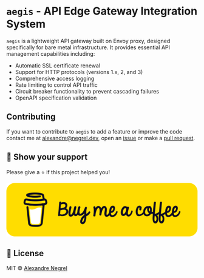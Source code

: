 # `aegis` - API Edge Gateway Integration System

`aegis` is a lightweight API gateway built on Envoy proxy, designed specifically
for bare metal infrastructure. It provides essential API management capabilities
including:

* Automatic SSL certificate renewal
* Support for HTTP protocols (versions 1.x, 2, and 3)
* Comprehensive access logging
* Rate limiting to control API traffic
* Circuit breaker functionality to prevent cascading failures
* OpenAPI specification validation

## Contributing

If you want to contribute to `aegis` to add a feature or improve the code contact
me at [alexandre@negrel.dev](mailto:alexandre@negrel.dev), open an
[issue](https://github.com/negrel/aegis/issues) or make a
[pull request](https://github.com/negrel/aegis/pulls).

## :stars: Show your support

Please give a :star: if this project helped you!

[![buy me a coffee](https://github.com/negrel/.github/blob/master/.github/images/bmc-button.png?raw=true)](https://www.buymeacoffee.com/negrel)

## :scroll: License

MIT © [Alexandre Negrel](https://www.negrel.dev/)
